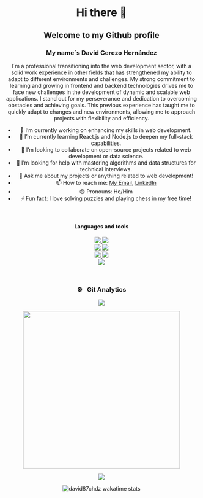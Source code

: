 <h1 align="center">Hi there 👋</h1>

<!--
**david87chdz/david87chdz** is a ✨ _special_ ✨ repository because its `README.md` (this file) appears on your GitHub profile.

Here are some ideas to get you started:

- 🔭 I’m currently working on ...
- 🌱 I’m currently learning ...
- 👯 I’m looking to collaborate on ...
- 🤔 I’m looking for help with ...
- 💬 Ask me about ...
- 📫 How to reach me: ...
- 😄 Pronouns: ...
- ⚡ Fun fact: ...
-->
<div align="center">
<h2 align="center">Welcome to my Github profile</h3>
<h3>My name´s David Cerezo Hernández</h3>
<p>I´m a professional transitioning into the web development sector, with a solid work experience in other fields that has strengthened my ability to adapt to different environments and challenges. My strong commitment to learning and growing in frontend and backend technologies drives me to face new challenges in the development of dynamic and scalable web applications. I stand out for my perseverance and dedication to overcoming obstacles and achieving goals. This previous experience has taught me to quickly adapt to changes and new environments, allowing me to approach projects with flexibility and efficiency.</p>
</div>

<div align="center">

- 🔭 I’m currently working on enhancing my skills in web development.
- 🌱 I’m currently learning React.js and Node.js to deepen my full-stack capabilities.
- 👯 I’m looking to collaborate on open-source projects related to web development or data science.
- 🤔 I’m looking for help with mastering algorithms and data structures for technical interviews.
- 💬 Ask me about my projects or anything related to web development!
- 📫 How to reach me: [My Email](mailto:david87chdz@gmail.com), [LinkedIn](https://www.linkedin.com/in/david-cerezo-hernandez/)
- 😄 Pronouns: He/Him
- ⚡ Fun fact: I love solving puzzles and playing chess in my free time!

</div>

<br>

<h4 align="center">Languages and tools</h4>

<p align="center">
  <a href="https://skillicons.dev">
    <img src="https://skillicons.dev/icons?i=js,angular,react,ts" />
    <img src="https://skillicons.dev/icons?i=bootstrap,tailwind,css,html" />
    <br>
     <img src="https://skillicons.dev/icons?i=php,symfony,nodejs,express" />
     <img src="https://skillicons.dev/icons?i=mysql,mongodb,postgres,postman" />
    <br>
    <img src="https://skillicons.dev/icons?i=java,spring,hibernate,maven" />
    <img src="https://skillicons.dev/icons?i=vite,npm,github,git" />
     <br>
    <img src="https://skillicons.dev/icons?i=aws,vscode,idea,sass,docker" />
  </a>
</p>
<br>




<div align="center">
  <h3>⚙️ &nbsp; Git Analytics</h3>
  <p><img src="https://github-readme-stats.vercel.app/api?username=david87chdz&theme=dark&show_icons=true" /></p>
  <p><img src="https://github-readme-stats.vercel.app/api/top-langs/?username=david87chdz&theme=dark&layout=compact" width="410" /></p>
</div>





<p align="center">
  <a href="https://github.com/FahimFBA/github-readme-twitter">
    <img src="https://github-readme-twitter.gazf.vercel.app/api?id=david87chdz&layout=wide&show_reply=off&show_retweet=off" />
  </a>
</p>

  

<!-- Para el wata time
<div align="center">
![david87chdz wakatime stats](https://github-readme-stats.vercel.app/api/wakatime?username=david87chdz&layout=compact&theme=radical)
</div>
 -->

<p align="center">
  <img src="https://github-readme-stats.vercel.app/api/wakatime?username=@david87chdz&layout=compact&theme=radical" alt="david87chdz wakatime stats"/>
</p>



